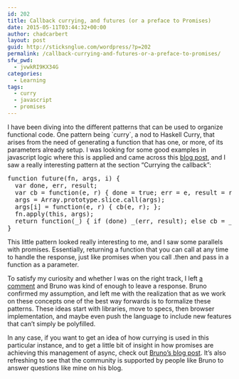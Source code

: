 ```yaml
---
id: 202
title: Callback currying, and futures (or a preface to Promises)
date: 2015-05-11T03:44:32+00:00
author: chadcarbert
layout: post
guid: http://sticksnglue.com/wordpress/?p=202
permalink: /callback-currying-and-futures-or-a-preface-to-promises/
sfw_pwd:
  - jvwkRI9KX34G
categories:
  - Learning
tags:
  - curry
  - javascript
  - promises
---
```

I have been diving into the different patterns that can be used to organize functional code. One pattern being \`curry\`, a nod to Haskell Curry, that arises from the need of generating a function that has one, or more, of its parameters already setup. I was looking for some good examples in javascript logic where this is applied and came across this [blog post](https://bjouhier.wordpress.com/2011/04/04/currying-the-callback-or-the-essence-of-futures/ "Currying the callback, or the essence of futures…"), and I saw a really interesting pattern at the section &#8220;Currying the callback&#8221;:

<pre class="lang:default decode:true">function future(fn, args, i) {
  var done, err, result;
  var cb = function(e, r) { done = true; err = e, result = r; };
  args = Array.prototype.slice.call(args);
  args[i] = function(e, r) { cb(e, r); };
  fn.apply(this, args);
  return function(_) { if (done) _(err, result); else cb = _; };
}</pre>

This little pattern looked really interesting to me, and I saw some parallels with promises. Essentially, returning a function that you can call at any time to handle the response, just like promises when you call <span class="lang:default decode:true  crayon-inline">.then</span> and pass in a function as a parameter.

To satisfy my curiosity and whether I was on the right track, I left [a comment](https://bjouhier.wordpress.com/2011/04/04/currying-the-callback-or-the-essence-of-futures/#comment-5822 "Currying the callback and promises?") and Bruno was kind of enough to leave a response. Bruno confirmed my assumption, and left me with the realization that as we work on these concepts one of the best way forwards is to formalize these patterns. These ideas start with libraries, move to specs, then browser implementation, and maybe even push the language to include new features that can&#8217;t simply be polyfilled.

In any case, if you want to get an idea of how currying is used in this particular instance, and to get a little bit of insight in how promises are achieving this management of async, check out [Bruno&#8217;s blog post](https://bjouhier.wordpress.com/2011/04/04/currying-the-callback-or-the-essence-of-futures/ "Currying the callback, or the essence of futures…"). It&#8217;s also refreshing to see that the community is supported by people like Bruno to answer questions like mine on his blog.